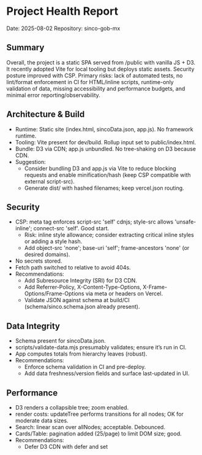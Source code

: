 # Project Health Report

Date: 2025-08-02
Repository: sinco-gob-mx

## Summary

Overall, the project is a static SPA served from /public with vanilla JS + D3. It recently adopted Vite for local tooling but deploys static assets. Security posture improved with CSP. Primary risks: lack of automated tests, no lint/format enforcement in CI for HTML/inline scripts, runtime-only validation of data, missing accessibility and performance budgets, and minimal error reporting/observability.

## Architecture & Build

- Runtime: Static site (index.html, sincoData.json, app.js). No framework runtime.
- Tooling: Vite present for dev/build. Rollup input set to public/index.html.
- Bundle: D3 via CDN; app.js unbundled. No tree-shaking on D3 because CDN.
- Suggestion:
  - Consider bundling D3 and app.js via Vite to reduce blocking requests and enable minification/hash (keep CSP compatible with external script-src).
  - Generate dist/ with hashed filenames; keep vercel.json routing.

## Security

- CSP: meta tag enforces script-src 'self' cdnjs; style-src allows 'unsafe-inline'; connect-src 'self'. Good start.
  - Risk: inline style allowance; consider extracting critical inline styles or adding a style hash.
  - Add object-src 'none'; base-uri 'self'; frame-ancestors 'none' (or desired domains).
- No secrets stored.
- Fetch path switched to relative to avoid 404s.
- Recommendations:
  - Add Subresource Integrity (SRI) for D3 CDN.
  - Add Referrer-Policy, X-Content-Type-Options, X-Frame-Options/Frame-Options via meta or headers on Vercel.
  - Validate JSON against schema at build/CI (schema/sinco.schema.json already present).

## Data Integrity

- Schema present for sincoData.json.
- scripts/validate-data.mjs presumably validates; ensure it’s run in CI.
- App computes totals from hierarchy leaves (robust).
- Recommendations:
  - Enforce schema validation in CI and pre-deploy.
  - Add data freshness/version fields and surface last-updated in UI.

## Performance

- D3 renders a collapsible tree; zoom enabled.
- render costs: updateTree performs transitions for all nodes; OK for moderate data sizes.
- Search: linear scan over allNodes; acceptable. Debounced.
- Cards/Table: pagination added (25/page) to limit DOM size; good.
- Recommendations:
  - Defer D3 CDN with defer and set <script> at end already done; keep.
  - Use passive listeners for scroll/touch if added later.
  - Consider requestIdleCallback for initial cards/table populate if not in view.
  - Add lazy i18n loading per language only.

## Accessibility (a11y)

- ARIA roles for banner, main, tablist, tabpanel; good.
- Tooltip uses aria-live and aria-hidden toggling.
- Needs:
  - Keyboard navigation for tree nodes and view tabs.
  - Focus management when switching tabs.
  - Buttons should have aria-pressed or selected states where appropriate.
  - Ensure sufficient color contrast of gradients and badges.
  - Add labels for new pagination and expand/collapse controls.

## Internationalization (i18n)

- i18n resources exist (en/es) and runtime loader.
- Ensure new UI strings (Expandir/Colapsar, Anterior/Siguiente) are added to i18n files.
- Add lang switch persistence (localStorage).

## Code Quality

- Code is modular within an IIFE, follows ES6, debounced events, minimal globals; good.
- Missing linting for JS/HTML in CI.
- Recommendations:
  - ESLint + Prettier run on src/public app.js; add scripts and CI step.
  - Type hints via JSDoc for complex objects (state, nodes) to aid tooling.

## Testing

- tests/e2e.spec.ts exists (Playwright), but no test runner configured in CRUSH.md originally. CI includes Playwright? Check .github/workflows/ci.yml.
- Recommendations:
  - Add Playwright CI job to launch static server and run e2e.
  - Add a few unit tests for data processing with Vitest (if bundling) or simple Node tests for helpers.

## CI/CD

- ci.yml present; ensure it runs: schema validation, lint, build, e2e, and deploy previews.
- Recommendations:
  - Add job caching for node_modules if used.
  - Fail build on CSP regressions using csp-evaluator in CI.

## Observability

- No analytics, no error reporting.
- Recommendation: Add basic error boundary display (already shows loader error). Optionally add Sentry/lightweight logging (opt-in, privacy-aware).

## Documentation

- README exists. Should include local dev, test, build, deploy, CSP notes, data schema, and i18n process.
- Add HEALTH.md to track ongoing quality tasks.

## Actionable Checklist

- Security
  - [ ] Add object-src 'none', base-uri 'self', frame-ancestors policy to CSP
  - [ ] Add SRI to D3 CDN
  - [ ] Add security headers on Vercel (vercel.json or edge headers)
- Data
  - [ ] Enforce schema validation in CI for public/sincoData.json
  - [ ] Display data last-updated date in UI
- Performance
  - [ ] Bundle/minify app.js with Vite; consider bundling D3
  - [ ] Add performance budget check in CI (Lighthouse CI)
- Accessibility
  - [ ] Keyboard controls for tree (arrow keys) and tabs
  - [ ] Focus management on view switch
  - [ ] Translate new UI strings to en.json/es.json
- Testing/CI
  - [ ] Ensure Playwright e2e runs in CI against a local static server
  - [ ] Add lint/format checks (ESLint/Prettier) for public/app.js and HTML
  - [ ] Add unit tests for helpers (debounce, stats, salary class)
- Docs
  - [ ] Update README with dev/test/build/run instructions and CSP rationale
  - [ ] Document i18n workflow and adding new strings

## Notable Files Reviewed

- public/index.html: main markup, styles, CSP, D3 include
- public/app.js: app logic (tree/table/cards/search/pagination/a11y basics)
- public/i18n/\*: translations
- schema/sinco.schema.json: data schema
- scripts/validate-data.mjs: data validation utility
- .github/workflows/ci.yml: CI setup
- vercel.json: deploy config and routes

## Risks

- CDN reliance for D3 without SRI
- No automated regression tests for UI interactions beyond single e2e
- Accessibility gaps may affect keyboard/screen reader users
- CSP relies on meta; headers preferable in production

## Conclusion

Health is fair with recent functional and security improvements. Prioritize CI-backed data validation, lint/tests, CSP hardening, and a11y/pagination i18n to reach a solid baseline.
